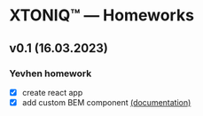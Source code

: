 # XTONIQ™ — Homeworks

## v0.1 (16.03.2023)
### Yevhen homework

- [x] create react app
- [x] add custom BEM component [(documentation)](https://ru.bem.info/methodology/)